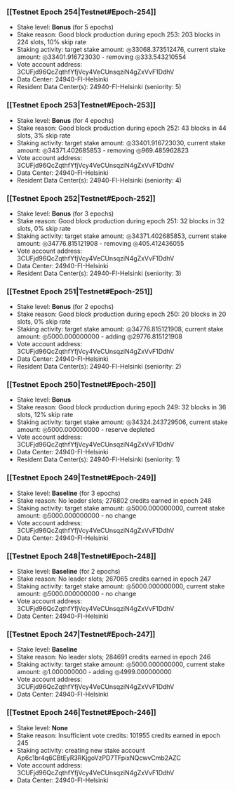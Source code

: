 ### [[Testnet Epoch 254|Testnet#Epoch-254]]
* Stake level: **Bonus** (for 5 epochs)
* Stake reason: Good block production during epoch 253: 203 blocks in 224 slots, 10% skip rate
* Staking activity: target stake amount: ◎33068.373512476, current stake amount: ◎33401.916723030 - removing ◎333.543210554
* Vote account address: 3CUFjd96QcZqthfYfjVcy4VeCUnsqziN4gZxVvF1DdhV
* Data Center: 24940-FI-Helsinki
* Resident Data Center(s): 24940-FI-Helsinki (seniority: 5)
### [[Testnet Epoch 253|Testnet#Epoch-253]]
* Stake level: **Bonus** (for 4 epochs)
* Stake reason: Good block production during epoch 252: 43 blocks in 44 slots, 3% skip rate
* Staking activity: target stake amount: ◎33401.916723030, current stake amount: ◎34371.402685853 - removing ◎969.485962823
* Vote account address: 3CUFjd96QcZqthfYfjVcy4VeCUnsqziN4gZxVvF1DdhV
* Data Center: 24940-FI-Helsinki
* Resident Data Center(s): 24940-FI-Helsinki (seniority: 4)
### [[Testnet Epoch 252|Testnet#Epoch-252]]
* Stake level: **Bonus** (for 3 epochs)
* Stake reason: Good block production during epoch 251: 32 blocks in 32 slots, 0% skip rate
* Staking activity: target stake amount: ◎34371.402685853, current stake amount: ◎34776.815121908 - removing ◎405.412436055
* Vote account address: 3CUFjd96QcZqthfYfjVcy4VeCUnsqziN4gZxVvF1DdhV
* Data Center: 24940-FI-Helsinki
* Resident Data Center(s): 24940-FI-Helsinki (seniority: 3)
### [[Testnet Epoch 251|Testnet#Epoch-251]]
* Stake level: **Bonus** (for 2 epochs)
* Stake reason: Good block production during epoch 250: 20 blocks in 20 slots, 0% skip rate
* Staking activity: target stake amount: ◎34776.815121908, current stake amount: ◎5000.000000000 - adding ◎29776.815121908
* Vote account address: 3CUFjd96QcZqthfYfjVcy4VeCUnsqziN4gZxVvF1DdhV
* Data Center: 24940-FI-Helsinki
* Resident Data Center(s): 24940-FI-Helsinki (seniority: 2)
### [[Testnet Epoch 250|Testnet#Epoch-250]]
* Stake level: **Bonus**
* Stake reason: Good block production during epoch 249: 32 blocks in 36 slots, 12% skip rate
* Staking activity: target stake amount: ◎34324.243729506, current stake amount: ◎5000.000000000 - reserve depleted
* Vote account address: 3CUFjd96QcZqthfYfjVcy4VeCUnsqziN4gZxVvF1DdhV
* Data Center: 24940-FI-Helsinki
* Resident Data Center(s): 24940-FI-Helsinki (seniority: 1)
### [[Testnet Epoch 249|Testnet#Epoch-249]]
* Stake level: **Baseline** (for 3 epochs)
* Stake reason: No leader slots; 276802 credits earned in epoch 248
* Staking activity: target stake amount: ◎5000.000000000, current stake amount: ◎5000.000000000 - no change
* Vote account address: 3CUFjd96QcZqthfYfjVcy4VeCUnsqziN4gZxVvF1DdhV
* Data Center: 24940-FI-Helsinki
### [[Testnet Epoch 248|Testnet#Epoch-248]]
* Stake level: **Baseline** (for 2 epochs)
* Stake reason: No leader slots; 267065 credits earned in epoch 247
* Staking activity: target stake amount: ◎5000.000000000, current stake amount: ◎5000.000000000 - no change
* Vote account address: 3CUFjd96QcZqthfYfjVcy4VeCUnsqziN4gZxVvF1DdhV
* Data Center: 24940-FI-Helsinki
### [[Testnet Epoch 247|Testnet#Epoch-247]]
* Stake level: **Baseline**
* Stake reason: No leader slots; 284691 credits earned in epoch 246
* Staking activity: target stake amount: ◎5000.000000000, current stake amount: ◎1.000000000 - adding ◎4999.000000000
* Vote account address: 3CUFjd96QcZqthfYfjVcy4VeCUnsqziN4gZxVvF1DdhV
* Data Center: 24940-FI-Helsinki
### [[Testnet Epoch 246|Testnet#Epoch-246]]
* Stake level: **None**
* Stake reason: Insufficient vote credits: 101955 credits earned in epoch 245
* Staking activity: creating new stake account Ap6c1br4q6CBtEyR3RKjgoVzPD7TFpixNQcwvCmb2AZC
* Vote account address: 3CUFjd96QcZqthfYfjVcy4VeCUnsqziN4gZxVvF1DdhV
* Data Center: 24940-FI-Helsinki